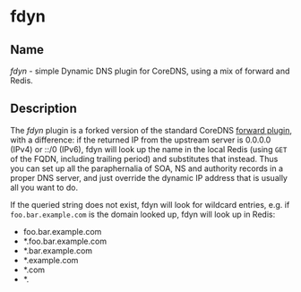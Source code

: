 # fdyn

## Name

*fdyn* - simple Dynamic DNS plugin for CoreDNS, using a mix of forward and
 Redis.

## Description

The *fdyn* plugin is a forked version of the standard CoreDNS [forward
plugin](https://coredns.io/plugins/forward/), with a difference: if the
returned IP from the upstream server is 0.0.0.0 (IPv4) or ::/0 (IPv6), fdyn
will look up the name in the local Redis (using `GET` of the FQDN, including
trailing period) and substitutes that instead. Thus you can set up all the
paraphernalia of SOA, NS and authority records in a proper DNS server, and
just override the dynamic IP address that is usually all you want to do.

If the queried string does not exist, fdyn will look for wildcard entries, e.g. if `foo.bar.example.com` is the domain looked up, fdyn will look up in Redis:

* foo.bar.example.com
* *.foo.bar.example.com
* *.bar.example.com
* *.example.com
* *.com
* *.
